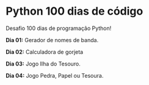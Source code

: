 # Python 100 dias de código
Desafio 100 dias de programação Python!

**Dia 01:** Gerador de nomes de banda.

**Dia 02:** Calculadora de gorjeta

**Dia 03:** Jogo Ilha do Tesouro.

**Dia 04:** Jogo Pedra, Papel ou Tesoura.